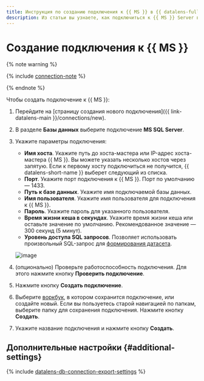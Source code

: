 ```yaml
---
title: Инструкция по созданию подключения к {{ MS }} в {{ datalens-full-name }}
description: Из статьи вы узнаете, как подключиться к {{ MS }} Server в {{ datalens-full-name }}.
---
```


# Создание подключения к {{ MS }}


{% note warning %}

{% include [connection-note](../../../_includes/datalens/datalens-connection-note.md) %}

{% endnote %}


Чтобы создать подключение к {{ MS }}:


1. Перейдите на [страницу создания нового подключения]({{ link-datalens-main }}/connections/new).
1. В разделе **Базы данных** выберите подключение **MS SQL Server**.
1. Укажите параметры подключения:


   * **Имя хоста**. Укажите путь до хоста-мастера или IP-адрес хоста-мастера {{ MS }}. Вы можете указать несколько хостов через запятую. Если к первому хосту подключиться не получится, {{ datalens-short-name }} выберет следующий из списка.
   * **Порт**. Укажите порт подключения к {{ MS }}. Порт по умолчанию — 1433.
   * **Путь к базе данных**. Укажите имя подключаемой базы данных.
   * **Имя пользователя**. Укажите имя пользователя для подключения к {{ MS }}.
   * **Пароль**. Укажите пароль для указанного пользователя.
   * **Время жизни кеша в секундах**. Укажите время жизни кеша или оставьте значение по умолчанию. Рекомендованное значение — 300 секунд (5 минут).
   * **Уровень доступа SQL запросов**. Позволяет использовать произвольный SQL-запрос для [формирования датасета](../../dataset/settings.md#sql-request-in-datatset).

   ![image](../../../_assets/datalens/operations/connection/connection-mssql.png)

1. (опционально) Проверьте работоспособность подключения. Для этого нажмите кнопку **Проверить подключение**.
1. Нажмите кнопку **Создать подключение**.


1. Выберите [воркбук](../../workbooks-collections/index.md), в котором сохранится подключение, или создайте новый. Если вы пользуетесь старой навигацией по папкам, выберите папку для сохранения подключения. Нажмите кнопку **Создать**.


1. Укажите название подключения и нажмите кнопку **Создать**.

## Дополнительные настройки {#additional-settings}

{% include [datalens-db-connection-export-settings](../../../_includes/datalens/operations/datalens-db-connection-export-settings.md) %}
